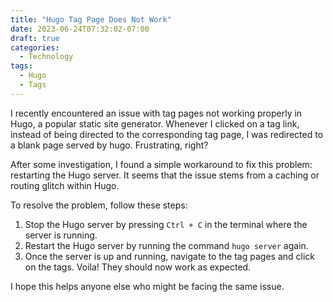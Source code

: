 ```yaml
---
title: "Hugo Tag Page Does Not Work"
date: 2023-06-24T07:32:02-07:00
draft: true
categories:
  - Technology
tags:
  - Hugo
  - Tags
---
```


I recently encountered an issue with tag pages not working properly in Hugo, a popular static site generator. Whenever I clicked on a tag link, instead of being directed to the corresponding tag page, I was redirected to a blank page served by hugo. Frustrating, right?

After some investigation, I found a simple workaround to fix this problem: restarting the Hugo server. It seems that the issue stems from a caching or routing glitch within Hugo.

To resolve the problem, follow these steps:

1. Stop the Hugo server by pressing `Ctrl + C` in the terminal where the server is running.
2. Restart the Hugo server by running the command `hugo server` again.
3. Once the server is up and running, navigate to the tag pages and click on the tags. Voila! They should now work as expected.

I hope this helps anyone else who might be facing the same issue.